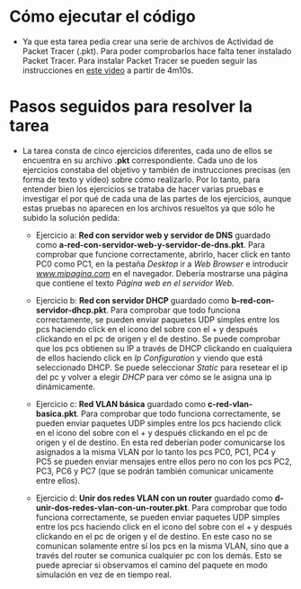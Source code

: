 # Cómo ejecutar el código

-   Ya que esta tarea pedia crear una serie de archivos de Actividad de Packet Tracer (.pkt). Para poder comprobarlos hace falta tener instalado Packet Tracer. Para instalar Packet Tracer se pueden seguir las instrucciones en [este video](https://www.youtube.com/watch?v=aR032ROLdro) a partir de 4m10s.

# Pasos seguidos para resolver la tarea

-   La tarea consta de cinco ejercicios diferentes, cada uno de ellos se encuentra en su archivo **.pkt** correspondiente. Cada uno de los ejercicios constaba del objetivo y también de instrucciones precisas (en forma de texto y video) sobre cómo realizarlo. Por lo tanto, para entender bien los ejercicios se trataba de hacer varias pruebas e investigar el por qué de cada una de las partes de los ejercicios, aunque estas pruebas no aparecen en los archivos resueltos ya que sólo he subido la solución pedida:

    -   Ejercicio a: **Red con servidor web y servidor de DNS** guardado como **a-red-con-servidor-web-y-servidor-de-dns.pkt**. Para comprobar que funcione correctamente, abrirlo, hacer click en tanto PC0 como PC1, en la pestaña _Desktop_ ir a _Web Browser_ e introducir *www.mipagina.com* en el navegador. Debería mostrarse una página que contiene el texto _Página web en el servidor Web_.

    -   Ejercicio b: **Red con servidor DHCP** guardado como **b-red-con-servidor-dhcp.pkt**. Para comprobar que todo funciona correctamente, se pueden enviar paquetes UDP simples entre los pcs haciendo click en el icono del sobre con el + y después clickando en el pc de origen y el de destino. Se puede comprobar que los pcs obtienen su IP a través de DHCP clickando en cualquiera de ellos haciendo click en _Ip Configuration_ y viendo que está seleccionado DHCP. Se puede seleccionar _Static_ para resetear el ip del pc y volver a elegir _DHCP_ para ver cómo se le asigna una ip dinámicamente.

    -   Ejercicio c: **Red VLAN básica** guardado como **c-red-vlan-basica.pkt**. Para comprobar que todo funciona correctamente, se pueden enviar paquetes UDP simples entre los pcs haciendo click en el icono del sobre con el + y después clickando en el pc de origen y el de destino. En esta red deberían poder comunicarse los asignados a la misma VLAN por lo tanto los pcs PC0, PC1, PC4 y PC5 se pueden enviar mensajes entre ellos pero no con los pcs PC2, PC3, PC6 y PC7 (que se podrán también comunicar unicamente entre ellos).

    -   Ejercicio d: **Unir dos redes VLAN con un router** guardado como **d-unir-dos-redes-vlan-con-un-router.pkt**. Para comprobar que todo funciona correctamente, se pueden enviar paquetes UDP simples entre los pcs haciendo click en el icono del sobre con el + y después clickando en el pc de origen y el de destino. En este caso no se comunican solamente entre sí los pcs en la misma VLAN, sino que a través del router se comunica cualquier pc con los demás. Esto se puede apreciar si observamos el camino del paquete en modo simulación en vez de en tiempo real.
